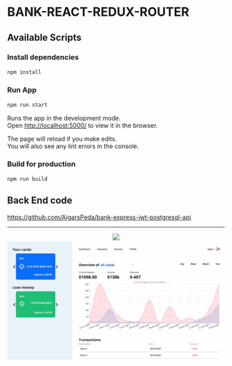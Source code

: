 # BANK-REACT-REDUX-ROUTER

## Available Scripts

### Install dependencies

```bash
npm install
```

### Run App

```bash
npm run start
```

Runs the app in the development mode.<br />
Open [http://localhost:5000/](http://localhost:5000/) to view it in the browser.

The page will reload if you make edits.<br />
You will also see any lint errors in the console.

### Build for production

```bash
npm run build
```

## Back End code

https://github.com/AigarsPeda/bank-express-jwt-postgresql-api

---

<p align="center">
  <img src="./screenshots/1.gif" width="800"/>
  <img src="./screenshots/2.jpg" width="800"/>
</p>
